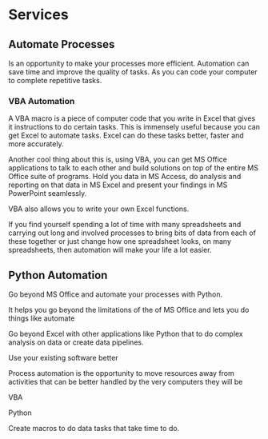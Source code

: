 # Services

## Automate Processes
Is an opportunity to make your processes more efficient. Automation can save time and improve the quality of tasks. As you can code your computer to complete repetitive tasks.

### VBA Automation
A VBA macro is a piece of computer code that you write in Excel that gives it instructions to do certain tasks. This is immensely useful because you can get Excel to automate tasks. Excel can do these tasks better, faster and more accurately. 

Another cool thing about this is, using VBA, you can get MS Office applications to talk to each other and build solutions on top of the entire MS Office suite of programs. Hold you data in MS Access, do analysis and reporting on that data in MS Excel and present your findings in MS PowerPoint seamlessly. 

VBA also allows you to write your own Excel functions.

If you find yourself spending a lot of time with many spreadsheets and carrying out long and involved processes to bring bits of data from each of these together or just change how one spreadsheet looks, on many spreadsheets, then automation will make your life a lot easier.

## Python Automation

Go beyond MS Office and automate your processes with Python.

It helps you go beyond the limitations of the of MS Office and lets you do things like automate

Go beyond Excel with other applications like Python that to do complex analysis on data or create data pipelines.

Use your existing software better

Process automation is the opportunity to move resources away from activities that can be better handled by the very computers they will be

VBA

Python

Create macros to do data tasks that take time to do.
<!--stackedit_data:
eyJoaXN0b3J5IjpbMTg5OTk0MzE0OCwxNjA2NTU1NDBdfQ==
-->
